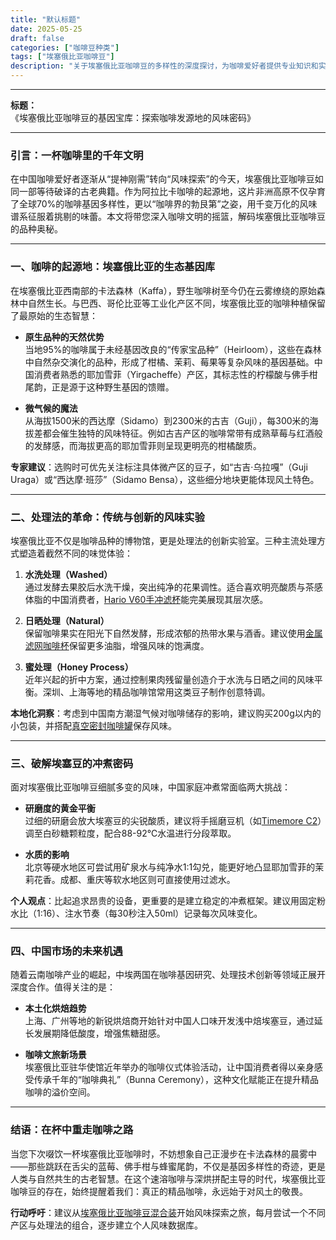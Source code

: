 ```yaml
---
title: "默认标题"
date: 2025-05-25
draft: false
categories: ["咖啡豆种类"]
tags: ["埃塞俄比亚咖啡豆"]
description: "关于埃塞俄比亚咖啡豆的多样性的深度探讨，为咖啡爱好者提供专业知识和实用指南。"
---
```


---
**标题：**  
《埃塞俄比亚咖啡豆的基因宝库：探索咖啡发源地的风味密码》

---

### 引言：一杯咖啡里的千年文明  
在中国咖啡爱好者逐渐从“提神刚需”转向“风味探索”的今天，埃塞俄比亚咖啡豆如同一部等待破译的古老典籍。作为阿拉比卡咖啡的起源地，这片非洲高原不仅孕育了全球70%的咖啡基因多样性，更以“咖啡界的勃艮第”之姿，用千变万化的风味谱系征服着挑剔的味蕾。本文将带您深入咖啡文明的摇篮，解码埃塞俄比亚咖啡豆的品种奥秘。

---

### 一、咖啡的起源地：埃塞俄比亚的生态基因库  
在埃塞俄比亚西南部的卡法森林（Kaffa），野生咖啡树至今仍在云雾缭绕的原始森林中自然生长。与巴西、哥伦比亚等工业化产区不同，埃塞俄比亚的咖啡种植保留了最原始的生态智慧：  

- **原生品种的天然优势**  
当地95%的咖啡属于未经基因改良的“传家宝品种”（Heirloom），这些在森林中自然杂交演化的品种，形成了柑橘、茉莉、莓果等复杂风味的基因基础。中国消费者熟悉的耶加雪菲（Yirgacheffe）产区，其标志性的柠檬酸与佛手柑尾韵，正是源于这种野生基因的馈赠。  

- **微气候的魔法**  
从海拔1500米的西达摩（Sidamo）到2300米的古吉（Guji），每300米的海拔差都会催生独特的风味特征。例如古吉产区的咖啡常带有成熟草莓与红酒般的发酵感，而海拔更高的耶加雪菲则呈现更明亮的柑橘酸质。  

**专家建议**：选购时可优先关注标注具体微产区的豆子，如“古吉·乌拉嘎”（Guji Uraga）或“西达摩·班莎”（Sidamo Bensa），这些细分地块更能体现风土特色。

---

### 二、处理法的革命：传统与创新的风味实验  
埃塞俄比亚不仅是咖啡品种的博物馆，更是处理法的创新实验室。三种主流处理方式塑造着截然不同的味觉体验：  

1. **水洗处理（Washed）**  
通过发酵去果胶后水洗干燥，突出纯净的花果调性。适合喜欢明亮酸质与茶感体脂的中国消费者，[Hario V60手冲滤杯](https://www.amazon.com/s?k=Hario%20V60%E6%89%8B%E5%86%B2%E6%BB%A4%E6%9D%AF&tag=coffeeprism-20)能完美展现其层次感。  

2. **日晒处理（Natural）**  
保留咖啡果实在阳光下自然发酵，形成浓郁的热带水果与酒香。建议使用[金属滤网咖啡杯](https://www.amazon.com/s?k=%E9%87%91%E5%B1%9E%E6%BB%A4%E7%BD%91%E5%92%96%E5%95%A1%E6%9D%AF&tag=coffeeprism-20)保留更多油脂，增强风味的饱满度。  

3. **蜜处理（Honey Process）**  
近年兴起的折中方案，通过控制果肉残留量创造介于水洗与日晒之间的风味平衡。深圳、上海等地的精品咖啡馆常用这类豆子制作创意特调。  

**本地化洞察**：考虑到中国南方潮湿气候对咖啡储存的影响，建议购买200g以内的小包装，并搭配[真空密封咖啡罐](https://www.amazon.com/s?k=%E7%9C%9F%E7%A9%BA%E5%AF%86%E5%B0%81%E5%92%96%E5%95%A1%E7%BD%90&tag=coffeeprism-20)保存风味。

---

### 三、破解埃塞豆的冲煮密码  
面对埃塞俄比亚咖啡豆细腻多变的风味，中国家庭冲煮常面临两大挑战：  

- **研磨度的黄金平衡**  
过细的研磨会放大埃塞豆的尖锐酸质，建议将手摇磨豆机（如[Timemore C2](https://www.amazon.com/s?k=Timemore%20C2&tag=coffeeprism-20)）调至白砂糖颗粒度，配合88-92℃水温进行分段萃取。  

- **水质的影响**  
北京等硬水地区可尝试用矿泉水与纯净水1:1勾兑，能更好地凸显耶加雪菲的茉莉花香。成都、重庆等软水地区则可直接使用过滤水。  

**个人观点**：比起追求昂贵的设备，更重要的是建立稳定的冲煮框架。建议用固定粉水比（1:16）、注水节奏（每30秒注入50ml）记录每次风味变化。

---

### 四、中国市场的未来机遇  
随着云南咖啡产业的崛起，中埃两国在咖啡基因研究、处理技术创新等领域正展开深度合作。值得关注的是：  

- **本土化烘焙趋势**  
上海、广州等地的新锐烘焙商开始针对中国人口味开发浅中焙埃塞豆，通过延长发展期降低酸度，增强焦糖甜感。  

- **咖啡文旅新场景**  
埃塞俄比亚驻华使馆近年举办的咖啡仪式体验活动，让中国消费者得以亲身感受传承千年的“咖啡典礼”（Bunna Ceremony），这种文化赋能正在提升精品咖啡的溢价空间。  

---

### 结语：在杯中重走咖啡之路  
当您下次啜饮一杯埃塞俄比亚咖啡时，不妨想象自己正漫步在卡法森林的晨雾中——那些跳跃在舌尖的蓝莓、佛手柑与蜂蜜尾韵，不仅是基因多样性的奇迹，更是人类与自然共生的古老智慧。在这个速溶咖啡与深烘拼配主导的时代，埃塞俄比亚咖啡豆的存在，始终提醒着我们：真正的精品咖啡，永远始于对风土的敬畏。

**行动呼吁**：建议从[埃塞俄比亚咖啡豆混合装](https://www.amazon.com/s?k=%E5%9F%83%E5%A1%9E%E4%BF%84%E6%AF%94%E4%BA%9A%E5%92%96%E5%95%A1%E8%B1%86%E6%B7%B7%E5%90%88%E8%A3%85&tag=coffeeprism-20)开始风味探索之旅，每月尝试一个不同产区与处理法的组合，逐步建立个人风味数据库。